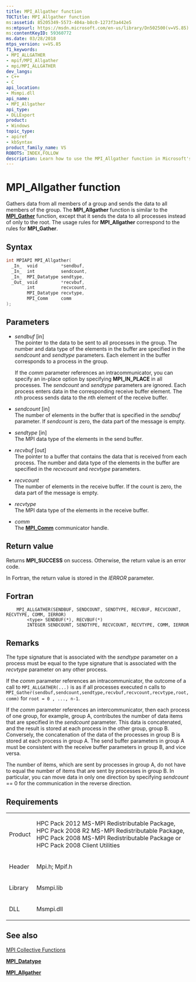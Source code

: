 ```yaml
---
title: MPI_Allgather function
TOCTitle: MPI_Allgather function
ms:assetid: 85205349-5573-404a-b8c0-1273f3a442e5
ms:mtpsurl: https://msdn.microsoft.com/en-us/library/Dn502500(v=VS.85)
ms:contentKeyID: 59360772
ms.date: 03/28/2018
mtps_version: v=VS.85
f1_keywords:
- MPI_ALLGATHER
- mpif/MPI_Allgather
- mpi/MPI_ALLGATHER
dev_langs:
- C++
- C
api_location:
- Msmpi.dll
api_name:
- MPI_Allgather
api_type:
- DLLExport
product:
- Windows
topic_type:
- apiref
- kbSyntax
product_family_name: VS
ROBOTS: INDEX,FOLLOW
description: Learn how to use the MPI_Allgather function in Microsoft's HPC Pack. This guide provides syntax, parameters, and usage rules for efficient data distribution.
---
```


# MPI\_Allgather function

Gathers data from all members of a group and sends the data to all members of the group. The **MPI\_Allgather** function is similar to the [**MPI\_Gather**](mpi-gather-function.md) function, except that it sends the data to all processes instead of only to the root. The usage rules for **MPI\_Allgather** correspond to the rules for **MPI\_Gather**.

## Syntax

``` c++
int MPIAPI MPI_Allgather(
  _In_  void         *sendbuf,
  _In_  int          sendcount,
  _In_  MPI_Datatype sendtype,
  _Out_ void         *recvbuf,
        int          recvcount,
        MPI_Datatype recvtype,
        MPI_Comm     comm
);
```

## Parameters

  - *sendbuf* \[in\]  
    The pointer to the data to be sent to all processes in the group. The number and data type of the elements in the buffer are specified in the *sendcount* and *sendtype* parameters. Each element in the buffer corresponds to a process in the group.
    
    If the *comm* parameter references an intracommunicator, you can specify an in-place option by specifying **MPI\_IN\_PLACE** in all processes. The *sendcount* and *sendtype* parameters are ignored. Each process enters data in the corresponding receive buffer element. The *n*th process sends data to the *n*th element of the receive buffer.

  - *sendcount* \[in\]  
    The number of elements in the buffer that is specified in the *sendbuf* parameter. If *sendcount* is zero, the data part of the message is empty.

  - *sendtype* \[in\]  
    The MPI data type of the elements in the send buffer.

  - *recvbuf* \[out\]  
    The pointer to a buffer that contains the data that is received from each process. The number and data type of the elements in the buffer are specified in the *recvcount* and *recvtype* parameters.

  - *recvcount*  
    The number of elements in the receive buffer. If the count is zero, the data part of the message is empty.

  - *recvtype*  
    The MPI data type of the elements in the receive buffer.

  - *comm*  
    The [**MPI\_Comm**](mpi-comm-enumeration.md) communicator handle.

## Return value

Returns **MPI\_SUCCESS** on success. Otherwise, the return value is an error code.

In Fortran, the return value is stored in the *IERROR* parameter.

## Fortran

``` FORTRAN
    MPI_ALLGATHER(SENDBUF, SENDCOUNT, SENDTYPE, RECVBUF, RECVCOUNT, RECVTYPE, COMM, IERROR)
        <type> SENDBUF(*), RECVBUF(*)
        INTEGER SENDCOUNT, SENDTYPE, RECVCOUNT, RECVTYPE, COMM, IERROR
```

## Remarks

The type signature that is associated with the *sendtype* parameter on a process must be equal to the type signature that is associated with the *recvtype* parameter on any other process.

If the *comm* parameter references an intracommunicator, the outcome of a call to `MPI_ALLGATHER(...)` is as if all processes executed n calls to `MPI_Gather(sendbuf,sendcount,sendtype,recvbuf,recvcount,recvtype,root,comm)` for `root = 0 , ..., n-1`.

If the *comm* parameter references an intercommunicator, then each process of one group, for example, group A, contributes the number of data items that are specified in the *sendcount* parameter. This data is concatenated, and the result is stored at each process in the other group, group B. Conversely, the concatenation of the data of the processes in group B is stored at each process in group A. The send buffer parameters in group A must be consistent with the receive buffer parameters in group B, and vice versa.

The number of items, which are sent by processes in group A, do not have to equal the number of items that are sent by processes in group B. In particular, you can move data in only one direction by specifying *sendcount* == 0 for the communication in the reverse direction.

## Requirements

<table>
<colgroup>
<col/>
<col/>
</colgroup>
<tbody>
<tr class="odd">
<td><p>Product</p></td>
<td><p>HPC Pack 2012 MS-MPI Redistributable Package, HPC Pack 2008 R2 MS-MPI Redistributable Package, HPC Pack 2008 MS-MPI Redistributable Package or HPC Pack 2008 Client Utilities</p></td>
</tr>
<tr class="even">
<td><p>Header</p></td>
<td>Mpi.h;
Mpif.h</td>
</tr>
<tr class="odd">
<td><p>Library</p></td>
<td>Msmpi.lib</td>
</tr>
<tr class="even">
<td><p>DLL</p></td>
<td>Msmpi.dll</td>
</tr>
</tbody>
</table>


## See also

[MPI Collective Functions](mpi-collective-functions.md)

[**MPI\_Datatype**](mpi-datatype-enumeration.md)

[**MPI\_Allgather**](mpi-allgather-function.md)

